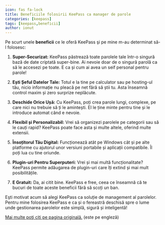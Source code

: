 ```yaml
---
icon: fas fa-lock
title: Beneficiile folosirii KeePass ca manager de parole
categories: [keepass]
tags: [keepass,beneficii]
author: ionut
---
```


Pe scurt unele **beneficii** ce le oferă KeePass şi pe mine m-au determinat să-l folosesc:

1. **Super-Securizat:** KeePass păstrează toate parolele tale într-o singură bază de date criptată super-bine. Ai nevoie doar de o singură parolă ca să le accesezi pe toate. E ca și cum ai avea un seif personal pentru parole!

2. **Ești Șeful Datelor Tale:** Totul e la tine pe calculator sau pe hosting-ul tău, nicio informație nu pleacă pe net fără să știi tu. Asta înseamnă control maxim și zero surprize neplăcute.

3. **Deschide Orice Ușă:** Cu KeePass, poți crea parole lungi, complexe, pe care nici nu trebuie să ți le amintești. El le ține minte pentru tine și le introduce automat când e nevoie.

4. **Flexibil și Personalizabil:** Vrei să organizezi parolele pe categorii sau să le cauți rapid? KeePass poate face asta și multe altele, oferind multe extensii.

5. **Însoțitorul Tău Digital:** Funcționează atât pe Windows cât și pe alte platforme cu ajutorul unor versiuni portabile și aplicații compatibile. Îl poți lua cu tine oriunde.

6. **Plugin-uri Pentru Superputeri:** Vrei și mai multă funcționalitate? KeePass permite adăugarea de plugin-uri care îți extind și mai mult posibilitățile.

7. **E Gratuit:** Da, ai citit bine. KeePass e free, ceea ce înseamnă că te bucuri de toate aceste beneficii fără să scoți un ban.

Eşti motivat acum să alegi KeePass ca soluție de management al parolelor. Pentru mine folosirea KeePass e ca și o fereastră deschisă spre o lume unde gestionarea parolelor este simplă, sigură și inteligentă!

[Mai multe poţi citi pe pagina originală.](https://keepass.info/features.html) (este pe engleză)
